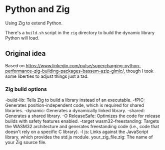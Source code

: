 # Python and Zig

Using Zig to extend Python.

There's a `build.sh` script in the `zig` directory to build the dynamic library
Python will load.

## Original idea
Based on <https://www.linkedin.com/pulse/supercharging-python-performance-zig-building-packages-bassem-aziz-glmlc/>,
though I took some liberties to adjust things just a tad.


### Zig build options
-build-lib: Tells Zig to build a library instead of an executable.
-fPIC: Generates position-independent code, which is required for shared libraries.
-dynamic: Generates a dynamically linked library.
-shared: Generates a shared library.
-O ReleaseSafe: Optimizes the code for release builds with safety features enabled.
-target wasm32-freestanding: Targets the WASM32 architecture and generates freestanding code (i.e., code that doesn't rely on a specific C library).
-l js: Links against the JavaScript library, which provides the std.js module.
your_zig_file.zig: The name of your Zig source file.
